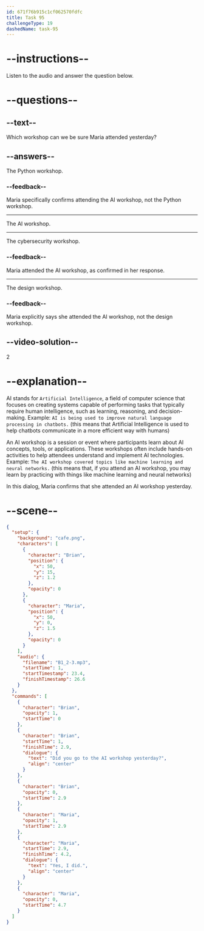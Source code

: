 ```yaml
---
id: 671f76b915c1cf062570fdfc
title: Task 95
challengeType: 19
dashedName: task-95
---
```


<!-- (Audio) Brian: Did you go to the AI workshop yesterday? Maria: Yes, I did. -->

# --instructions--

Listen to the audio and answer the question below.

# --questions--

## --text--

Which workshop can we be sure Maria attended yesterday?

## --answers--

The Python workshop.

### --feedback--

Maria specifically confirms attending the AI workshop, not the Python workshop.

---

The AI workshop.

---

The cybersecurity workshop.

### --feedback--

Maria attended the AI workshop, as confirmed in her response.

---

The design workshop.

### --feedback--

Maria explicitly says she attended the AI workshop, not the design workshop.

## --video-solution--

2

# --explanation--

AI stands for `Artificial Intelligence`, a field of computer science that focuses on creating systems capable of performing tasks that typically require human intelligence, such as learning, reasoning, and decision-making. Example: `AI is being used to improve natural language processing in chatbots.` (this means that Artificial Intelligence is used to help chatbots communicate in a more efficient way with humans) 

An AI workshop is a session or event where participants learn about AI concepts, tools, or applications. These workshops often include hands-on activities to help attendees understand and implement AI technologies. Example: `The AI workshop covered topics like machine learning and neural networks.` (this means that, if you attend an AI workshop, you may learn by practicing with things like machine learning and neural networks) 

In this dialog, Maria confirms that she attended an AI workshop yesterday.

# --scene--

```json
{
  "setup": {
    "background": "cafe.png",
    "characters": [
      {
        "character": "Brian",
        "position": {
          "x": 50,
          "y": 15,
          "z": 1.2
        },
        "opacity": 0
      },
      {
        "character": "Maria",
        "position": {
          "x": 50,
          "y": 0,
          "z": 1.5
        },
        "opacity": 0
      }
    ],
    "audio": {
      "filename": "B1_2-3.mp3",
      "startTime": 1,
      "startTimestamp": 23.4,
      "finishTimestamp": 26.6
    }
  },
  "commands": [
    {
      "character": "Brian",
      "opacity": 1,
      "startTime": 0
    },
    {
      "character": "Brian",
      "startTime": 1,
      "finishTime": 2.9,
      "dialogue": {
        "text": "Did you go to the AI workshop yesterday?",
        "align": "center"
      }
    },
    {
      "character": "Brian",
      "opacity": 0,
      "startTime": 2.9
    },
    {
      "character": "Maria",
      "opacity": 1,
      "startTime": 2.9
    },
    {
      "character": "Maria",
      "startTime": 2.9,
      "finishTime": 4.2,
      "dialogue": {
        "text": "Yes, I did.",
        "align": "center"
      }
    },
    {
      "character": "Maria",
      "opacity": 0,
      "startTime": 4.7
    }
  ]
}
```
